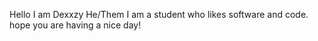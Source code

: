 Hello I am Dexxzy
He/Them
I am a student who likes software and code.
hope you are having a nice day!
